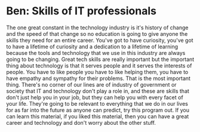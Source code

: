 # Ben: Skills of IT professionals

The one great constant in the technology industry is it's history of change and the speed of that change so no education is going to give anyone the skills they need for an entire career. You've got to have curiosity, you've got to have a lifetime of curiosity and a dedication to a lifetime of learning because the tools and technology that we use in this industry are always going to be changing. Great tech skills are really important but the important thing about technology is that it serves people and it serves the interests of people. You have to like people you have to like helping them, you have to have empathy and sympathy for their problems. That is the most important thing. There's no corner of our lines are of industry of government or society that IT and technology don't play a role in, and these are skills that don't just help you in your job, but they can help you with every facet of your life. They're going to be relevant to everything that we do in our lives for as far into the future as anyone can predict, try this program out. If you can learn this material, if you liked this material, then you can have a great career and technology and don't worry about the other stuff.
